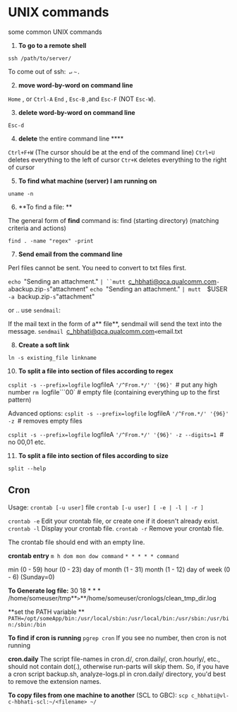 # UNIX commands
some common UNIX commands

1. **To go to a remote shell**

`ssh /path/to/server/`

To come out of ssh:` ↵`
`~.`

2. **move word-by-word on command line**

`Home` , or  `Ctrl-A`
`End` ,
`Esc-B` ,and
 `Esc-F`  (NOT `Esc-W`).


3. **delete word-by-word on command line**

`Esc-d` 


4. **delete** the entire command line ****

`Ctrl+F+W`   (The cursor should be at the end of the command line)
`Ctrl+U` deletes everything to the left of cursor
`Ctr+K` deletes everything to the right of cursor


5. **To find what machine (server) I am running on**

`uname -n`

6. **To find a file: **

The general form of **find** command is:
 find (starting directory) (matching criteria and actions)

`find . -name "regex" -print`


7. **Send email from the command line**

Perl files cannot be sent. You need to convert to txt files first.

`echo `"Sending an attachment." `| ``mutt `c_hbhati@qca.qualcomm.com` -a `backup.zip` -s `"attachment" 
`echo `"Sending an attachment." `| mutt  `$USER `-a `backup.zip` -s `"attachment" 

or ..
use `sendmail`: 

If the mail text in the form of a** file**, sendmail  will send the text into the message.
`sendmail `c_hbhati@qca.qualcomm.com` < `email.txt


8. **Create a soft link**

 `ln -s existing_file linkname`


10. **To split a file into section  of files according to regex**

`csplit -s --prefix=logfile`  logfileA  `'/^From.*/' '{96}' `# put any high number
`rm `logfile```00` # empty file (containing everything up to the first pattern)

Advanced options:
`csplit -s --prefix=logfile`  logfileA  `'/^From.*/' '{96}' -z `# removes empty files

`csplit -s --prefix=logfile`  logfileA  `'/^From.*/' '{96}' -z --digits=1 `# no 00,01 etc.


11. **To split a file into section  of files according to size**

`split --help`


## **Cron**

Usage:
`crontab [-u user]` file
`crontab [-u user] [ -e | -l | -r ]`

`crontab -e` Edit your crontab file, or create one if it doesn't already exist.
`crontab -l` Display your crontab file.
`crontab -r` Remove your crontab file.

The crontab file should end with an empty line.

**crontab entry**
`m h dom mon dow command`
`* * * * * command`

min (0 - 59)
hour (0 - 23)
day of month (1 - 31)
month (1 - 12)
day of week (0 - 6) (Sunday=0)

**To Generate log file:**
30 18 * * * /home/someuser/tmp**` > `**/home/someuser/cronlogs/clean_tmp_dir.log

**set the PATH variable **
`PATH=/opt/someApp/bin:/usr/local/sbin:/usr/local/bin:/usr/sbin:/usr/bin:/sbin:/bin`

**To find if cron is running**
`pgrep cron`
If you see no number, then cron is not running

**cron.daily**
The script file-names in cron.d/, cron.daily/, cron.hourly/, etc., should not contain dot(.), otherwise run-parts will skip them.
So, if you have a cron script backup.sh, analyze-logs.pl in cron.daily/ directory, you'd best to remove the extension names.

**To copy files from one machine to another** (SCL to GBC):
`scp c_hbhati@vl-c-hbhati-scl:~/<filename> ~/`
